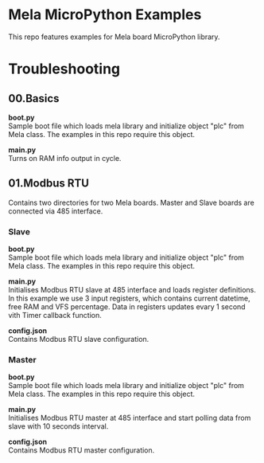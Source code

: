 Mela MicroPython Examples
====================

This repo features examples for Mela board MicroPython library.

# Troubleshooting


## 00.Basics

__boot.py__  
Sample boot file which loads mela library and initialize object "plc" from Mela class. The examples in this repo require this object. 

__main.py__  
Turns on RAM info output in cycle.


## 01.Modbus RTU
Contains two directories for two Mela boards. Master and Slave boards are connected via 485 interface.

### Slave

__boot.py__  
Sample boot file which loads mela library and initialize object "plc" from Mela class. The examples in this repo require this object. 

__main.py__  
Initialises Modbus RTU slave at 485 interface and loads register definitions. In this example we use 3 input registers, which contains current datetime, free RAM and VFS percentage. Data in registers updates evary 1 second vith Timer callback function.

__config.json__  
Contains Modbus RTU slave configuration.


### Master

__boot.py__  
Sample boot file which loads mela library and initialize object "plc" from Mela class. The examples in this repo require this object. 

__main.py__  
Initialises Modbus RTU master  at 485 interface and start polling data from slave with 10 seconds interval.

__config.json__  
Contains Modbus RTU master configuration.